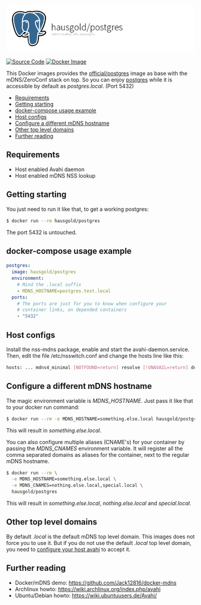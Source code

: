 ![mDNS enabled official/postgres](https://raw.githubusercontent.com/hausgold/docker-postgres/master/docs/assets/project.png)

[![Source Code](https://img.shields.io/badge/source-on%20github-blue.svg)](https://github.com/hausgold/docker-postgres)
[![Docker Image](https://img.shields.io/badge/image-on%20docker%20hub-blue.svg)](https://hub.docker.com/r/hausgold/postgres/)

This Docker images provides the [official/postgres](https://hub.docker.com/_/postgres/) image as base
with the mDNS/ZeroConf stack on top. So you can enjoy [postgres](https://www.postgresql.org/) while it
is accessible by default as *postgres.local*. (Port 5432)

- [Requirements](#requirements)
- [Getting starting](#getting-starting)
- [docker-compose usage example](#docker-compose-usage-example)
- [Host configs](#host-configs)
- [Configure a different mDNS hostname](#configure-a-different-mdns-hostname)
- [Other top level domains](#other-top-level-domains)
- [Further reading](#further-reading)

## Requirements

* Host enabled Avahi daemon
* Host enabled mDNS NSS lookup

## Getting starting

You just need to run it like that, to get a working postgres:

```bash
$ docker run --rm hausgold/postgres
```

The port 5432 is untouched.

## docker-compose usage example

```yaml
postgres:
  image: hausgold/postgres
  environment:
    # Mind the .local suffix
    - MDNS_HOSTNAME=postgres.test.local
  ports:
    # The ports are just for you to know when configure your
    # container links, on depended containers
    - "5432"
```

## Host configs

Install the nss-mdns package, enable and start the avahi-daemon.service. Then,
edit the file /etc/nsswitch.conf and change the hosts line like this:

```bash
hosts: ... mdns4_minimal [NOTFOUND=return] resolve [!UNAVAIL=return] dns ...
```

## Configure a different mDNS hostname

The magic environment variable is *MDNS_HOSTNAME*. Just pass it like that to
your docker run command:

```bash
$ docker run --rm -e MDNS_HOSTNAME=something.else.local hausgold/postgres
```

This will result in *something.else.local*.

You can also configure multiple aliases (CNAME's) for your container by
passing the *MDNS_CNAMES* environment variable. It will register all the comma
separated domains as aliases for the container, next to the regular mDNS
hostname.

```bash
$ docker run --rm \
  -e MDNS_HOSTNAME=something.else.local \
  -e MDNS_CNAMES=nothing.else.local,special.local \
  hausgold/postgres
```

This will result in *something.else.local*, *nothing.else.local* and
*special.local*.

## Other top level domains

By default *.local* is the default mDNS top level domain. This images does not
force you to use it. But if you do not use the default *.local* top level
domain, you need to [configure your host avahi][custom_mdns] to accept it.

## Further reading

* Docker/mDNS demo: https://github.com/Jack12816/docker-mdns
* Archlinux howto: https://wiki.archlinux.org/index.php/avahi
* Ubuntu/Debian howto: https://wiki.ubuntuusers.de/Avahi/

[custom_mdns]: https://wiki.archlinux.org/index.php/avahi#Configuring_mDNS_for_custom_TLD
